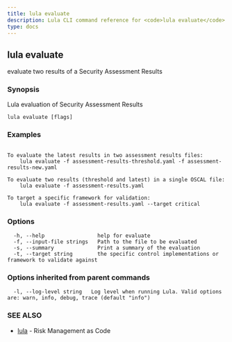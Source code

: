 ```yaml
---
title: lula evaluate
description: Lula CLI command reference for <code>lula evaluate</code>.
type: docs
---
```

## lula evaluate

evaluate two results of a Security Assessment Results

### Synopsis

Lula evaluation of Security Assessment Results

```
lula evaluate [flags]
```

### Examples

```

To evaluate the latest results in two assessment results files:
	lula evaluate -f assessment-results-threshold.yaml -f assessment-results-new.yaml

To evaluate two results (threshold and latest) in a single OSCAL file:
	lula evaluate -f assessment-results.yaml

To target a specific framework for validation:
	lula evaluate -f assessment-results.yaml --target critical

```

### Options

```
  -h, --help                 help for evaluate
  -f, --input-file strings   Path to the file to be evaluated
  -s, --summary              Print a summary of the evaluation
  -t, --target string        the specific control implementations or framework to validate against
```

### Options inherited from parent commands

```
  -l, --log-level string   Log level when running Lula. Valid options are: warn, info, debug, trace (default "info")
```

### SEE ALSO

* [lula](./lula.md)	 - Risk Management as Code

